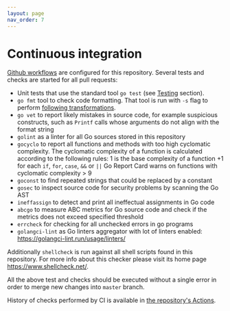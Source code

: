 ```yaml
---
layout: page
nav_order: 7
---
```


# Continuous integration

[Github workflows](https://docs.github.com/en/actions/using-workflows) are
configured for this repository. Several tests and checks are started for
all pull requests:

* Unit tests that use the standard tool `go test` (see [Testing](testing.html)
  section).
* `go fmt` tool to check code formatting. That tool is run with `-s` flag to
perform [following
transformations](https://golang.org/cmd/gofmt/#hdr-The_simplify_command).
* `go vet` to report likely mistakes in source code, for example suspicious
constructs, such as `Printf` calls whose arguments do not align with the format
string
* `golint` as a linter for all Go sources stored in this repository
* `gocyclo` to report all functions and methods with too high cyclomatic
complexity. The cyclomatic complexity of a function is calculated according to
the following rules: 1 is the base complexity of a function +1 for each `if`,
`for`, `case`, `&&` or `||` Go Report Card warns on functions with cyclomatic
complexity > 9
* `goconst` to find repeated strings that could be replaced by a constant
* `gosec` to inspect source code for security problems by scanning the Go AST
* `ineffassign` to detect and print all ineffectual assignments in Go code
* `abcgo` to measure ABC metrics for Go source code and check if the metrics
  does not exceed specified threshold
* `errcheck` for checking for all unchecked errors in go programs
* `golangci-lint` as Go linters aggregator with lot of linters enabled: https://golangci-lint.run/usage/linters/

Additionally `shellcheck` is run against all shell scripts found in this
repository. For more info about this checker please visit its home page
https://www.shellcheck.net/.

All the above test and checks should be executed without a single error in order
to merge new changes into `master` branch.

History of checks performed by CI is available in [the repository's
Actions](https://github.com/RedHatInsights/insights-results-aggregator-cleaner/actions).
